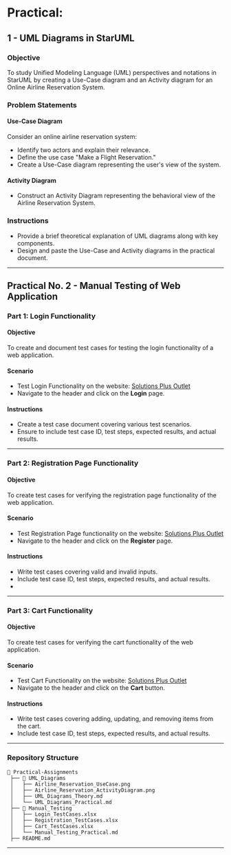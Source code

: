 # Practical:  
                   
## 1 - UML Diagrams in StarUML 
 
### Objective
To study Unified Modeling Language (UML) perspectives and notations in StarUML by creating a Use-Case diagram and an Activity diagram for an Online Airline Reservation System.

### Problem Statements

#### **Use-Case Diagram**
Consider an online airline reservation system:
- Identify two actors and explain their relevance.
- Define the use case "Make a Flight Reservation."
- Create a Use-Case diagram representing the user's view of the system.

#### **Activity Diagram**
- Construct an Activity Diagram representing the behavioral view of the Airline Reservation System.

### Instructions
- Provide a brief theoretical explanation of UML diagrams along with key components.
- Design and paste the Use-Case and Activity diagrams in the practical document.

---

## Practical No. 2 - Manual Testing of Web Application

### **Part 1: Login Functionality**

#### **Objective**
To create and document test cases for testing the login functionality of a web application.

#### **Scenario**
- Test Login Functionality on the website: [Solutions Plus Outlet](https://www.solutionsplusoutlet.ca)
- Navigate to the header and click on the **Login** page.

#### **Instructions**
- Create a test case document covering various test scenarios.
- Ensure to include test case ID, test steps, expected results, and actual results.

---

### **Part 2: Registration Page Functionality**

#### **Objective**
To create test cases for verifying the registration page functionality of the web application.

#### **Scenario**
- Test Registration Page functionality on the website: [Solutions Plus Outlet](https://www.solutionsplusoutlet.ca)
- Navigate to the header and click on the **Register** page.

#### **Instructions**
- Write test cases covering valid and invalid inputs.
- Include test case ID, test steps, expected results, and actual results.
- 
---

### **Part 3: Cart Functionality**

#### **Objective**
To create test cases for verifying the cart functionality of the web application.

#### **Scenario**
- Test Cart Functionality on the website: [Solutions Plus Outlet](https://www.solutionsplusoutlet.ca)
- Navigate to the header and click on the **Cart** button.

#### **Instructions**
- Write test cases covering adding, updating, and removing items from the cart.
- Include test case ID, test steps, expected results, and actual results.

---

### **Repository Structure**
```
📂 Practical-Assignments
 ├── 📂 UML_Diagrams
 │   ├── Airline_Reservation_UseCase.png
 │   ├── Airline_Reservation_ActivityDiagram.png
 │   ├── UML_Diagrams_Theory.md
 │   └── UML_Diagrams_Practical.md
 ├── 📂 Manual_Testing
 │   ├── Login_TestCases.xlsx
 │   ├── Registration_TestCases.xlsx
 │   ├── Cart_TestCases.xlsx
 │   └── Manual_Testing_Practical.md
 ├── README.md
```

---
